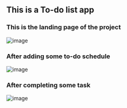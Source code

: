 ## This is a To-do list app

### This is the landing page of the project

![image](https://github.com/user-attachments/assets/9715819f-8c28-4abb-88e4-de215fb17494)

### After adding some to-do schedule

![image](https://github.com/user-attachments/assets/500f6eb1-ac3e-4e71-a346-9e4d8ab44e10)

### After completing some task

![image](https://github.com/user-attachments/assets/8f1e05da-d185-4ef3-8bad-0de6496303d0)

